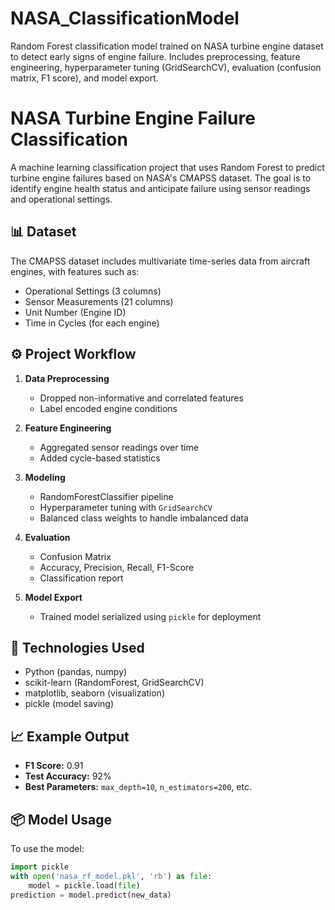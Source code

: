 # NASA_ClassificationModel
Random Forest classification model trained on NASA turbine engine dataset to detect early signs of engine failure. Includes preprocessing, feature engineering, hyperparameter tuning (GridSearchCV), evaluation (confusion matrix, F1 score), and model export.

# NASA Turbine Engine Failure Classification

A machine learning classification project that uses Random Forest to predict turbine engine failures based on NASA's CMAPSS dataset. The goal is to identify engine health status and anticipate failure using sensor readings and operational settings.

## 📊 Dataset
The CMAPSS dataset includes multivariate time-series data from aircraft engines, with features such as:
- Operational Settings (3 columns)
- Sensor Measurements (21 columns)
- Unit Number (Engine ID)
- Time in Cycles (for each engine)

## ⚙️ Project Workflow
1. **Data Preprocessing**
   - Dropped non-informative and correlated features
   - Label encoded engine conditions

2. **Feature Engineering**
   - Aggregated sensor readings over time
   - Added cycle-based statistics

3. **Modeling**
   - RandomForestClassifier pipeline
   - Hyperparameter tuning with `GridSearchCV`
   - Balanced class weights to handle imbalanced data

4. **Evaluation**
   - Confusion Matrix
   - Accuracy, Precision, Recall, F1-Score
   - Classification report

5. **Model Export**
   - Trained model serialized using `pickle` for deployment

## 🧠 Technologies Used
- Python (pandas, numpy)
- scikit-learn (RandomForest, GridSearchCV)
- matplotlib, seaborn (visualization)
- pickle (model saving)

## 📈 Example Output
- **F1 Score:** 0.91
- **Test Accuracy:** 92%
- **Best Parameters:** `max_depth=10`, `n_estimators=200`, etc.

## 📦 Model Usage
To use the model:
```python
import pickle
with open('nasa_rf_model.pkl', 'rb') as file:
    model = pickle.load(file)
prediction = model.predict(new_data)

